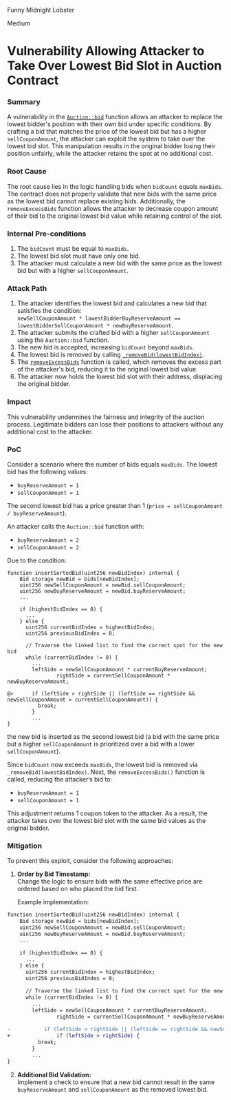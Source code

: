 Funny Midnight Lobster

Medium

# Vulnerability Allowing Attacker to Take Over Lowest Bid Slot in Auction Contract

### Summary

A vulnerability in the [`Auction::bid`](https://github.com/sherlock-audit/2024-12-plaza-finance/blob/main/plaza-evm/src/Auction.sol#L125) function allows an attacker to replace the lowest bidder's position with their own bid under specific conditions. By crafting a bid that matches the price of the lowest bid but has a higher `sellCouponAmount`, the attacker can exploit the system to take over the lowest bid slot. This manipulation results in the original bidder losing their position unfairly, while the attacker retains the spot at no additional cost.

### Root Cause

The root cause lies in the logic handling bids when `bidCount` equals `maxBids`. The contract does not properly validate that new bids with the same price as the lowest bid cannot replace existing bids. Additionally, the `removeExcessBids` function allows the attacker to decrease coupon amount of their bid to the original lowest bid value while retaining control of the slot.

### Internal Pre-conditions

1. The `bidCount` must be equal to `maxBids`.  
2. The lowest bid slot must have only one bid.  
3. The attacker must calculate a new bid with the same price as the lowest bid but with a higher `sellCouponAmount`. 

### Attack Path

1. The attacker identifies the lowest bid and calculates a new bid that satisfies the condition:  
   `newSellCouponAmount * lowestBidderBuyReserveAmount == lowestBidderSellCouponAmount * newBuyReserveAmount`.  
2. The attacker submits the crafted bid with a higher `sellCouponAmount` using the `Auction::bid` function.  
3. The new bid is accepted, increasing `bidCount` beyond `maxBids`.
4. The lowest bid is removed by calling [`_removeBid(lowestBidIndex)`](https://github.com/sherlock-audit/2024-12-plaza-finance/blob/main/plaza-evm/src/Auction.sol#L157).
5. The [`removeExcessBids`](https://github.com/sherlock-audit/2024-12-plaza-finance/blob/main/plaza-evm/src/Auction.sol#L161) function is called, which removes the excess part of the attacker's bid, reducing it to the original lowest bid value.  
6. The attacker now holds the lowest bid slot with their address, displacing the original bidder.  

### Impact

This vulnerability undermines the fairness and integrity of the auction process. Legitimate bidders can lose their positions to attackers without any additional cost to the attacker.

### PoC

Consider a scenario where the number of bids equals `maxBids`. The lowest bid has the following values:  
- `buyReserveAmount = 1`  
- `sellCouponAmount = 1`  

The second lowest bid has a price greater than 1 (`price = sellCouponAmount / buyReserveAmount`).  

An attacker calls the `Auction::bid` function with:  
- `buyReserveAmount = 2`  
- `sellCouponAmount = 2`  

Due to the condition:  
```solidity
function insertSortedBid(uint256 newBidIndex) internal {
	Bid storage newBid = bids[newBidIndex];
	uint256 newSellCouponAmount = newBid.sellCouponAmount;
	uint256 newBuyReserveAmount = newBid.buyReserveAmount;
	...

	if (highestBidIndex == 0) {
	  ...
	} else {
	  uint256 currentBidIndex = highestBidIndex;
	  uint256 previousBidIndex = 0;

	  // Traverse the linked list to find the correct spot for the new bid
	  while (currentBidIndex != 0) {
		...
		leftSide = newSellCouponAmount * currentBuyReserveAmount;
                rightSide = currentSellCouponAmount * newBuyReserveAmount;
		
@>		if (leftSide > rightSide || (leftSide == rightSide && newSellCouponAmount > currentSellCouponAmount)) {
		  break;
		}
		...
}
```
the new bid is inserted as the second lowest bid (a bid with the same price but a higher `sellCouponAmount` is prioritized over a bid with a lower `sellCouponAmount`). 

Since `bidCount` now exceeds `maxBids`, the lowest bid is removed via `_removeBid(lowestBidIndex)`. Next, the `removeExcessBids()` function is called, reducing the attacker’s bid to:  
- `buyReserveAmount = 1`  
- `sellCouponAmount = 1`  

This adjustment returns 1 coupon token to the attacker. As a result, the attacker takes over the lowest bid slot with the same bid values as the original bidder.  

### Mitigation

To prevent this exploit, consider the following approaches:  

1. **Order by Bid Timestamp:**  
   Change the logic to ensure bids with the same effective price are ordered based on who placed the bid first.  

   Example implementation:  
```diff
function insertSortedBid(uint256 newBidIndex) internal {
	Bid storage newBid = bids[newBidIndex];
	uint256 newSellCouponAmount = newBid.sellCouponAmount;
	uint256 newBuyReserveAmount = newBid.buyReserveAmount;
	...

	if (highestBidIndex == 0) {
	  ...
	} else {
	  uint256 currentBidIndex = highestBidIndex;
	  uint256 previousBidIndex = 0;

	  // Traverse the linked list to find the correct spot for the new bid
	  while (currentBidIndex != 0) {
		...
		leftSide = newSellCouponAmount * currentBuyReserveAmount;
                rightSide = currentSellCouponAmount * newBuyReserveAmount;
		
-	        if (leftSide > rightSide || (leftSide == rightSide && newSellCouponAmount > currentSellCouponAmount)) {
+               if (leftSide > rightSide) {
		  break;
		}
		...
}
```

2. **Additional Bid Validation:**  
   Implement a check to ensure that a new bid cannot result in the same `buyReserveAmount` and `sellCouponAmount` as the removed lowest bid.  